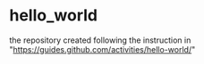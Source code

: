 # hello_world
the repository created following the instruction in "https://guides.github.com/activities/hello-world/"
